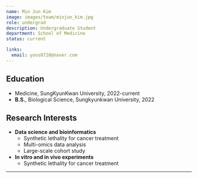 ```yaml
---
name: Min Jun Kim
image: images/team/minjun_kim.jpg
role: undergrad
description: Undergraduate Student
department: School of Medicine
status: current

links:
  email: yoos0728@naver.com
---
```

  
## **Education**
* Medicine, SungKyunKwan University, 2022-current
* **B.S.**, Biological Science, Sungkyunkwan University, 2022

## **Research Interests**

* **Data science and bioinformatics**
    - Synthetic lethality for cancer treatment
    - Multi-omics data analysis
    - Large-scale cohort study
* **In vitro and in vivo experiments**
    - Synthetic lethality for cancer treatment

---
